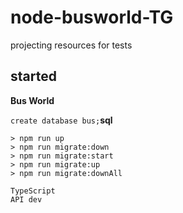 # node-busworld-TG
projecting resources for tests

## started
**Bus World**

`create database bus;`<strong>sql</strong>

~~~~
> npm run up
> npm run migrate:down
> npm run migrate:start
> npm run migrate:up
> npm run migrate:downAll
~~~~

```
TypeScript
API dev
```
